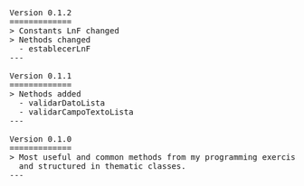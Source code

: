 <pre>

Version 0.1.2
=============
> Constants LnF changed
> Nethods changed
  - establecerLnF
---

Version 0.1.1
=============
> Nethods added
  - validarDatoLista
  - validarCampoTextoLista
---

Version 0.1.0
=============
> Most useful and common methods from my programming exercises gathered together
  and structured in thematic classes.
---

</pre>